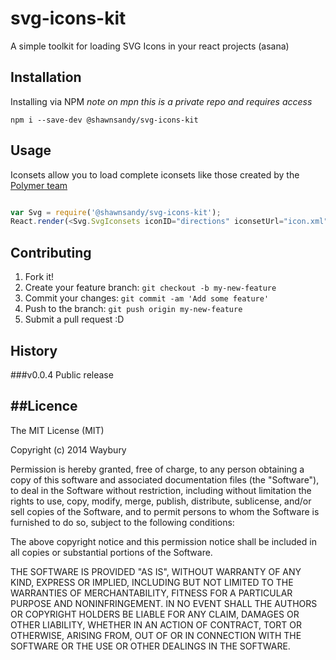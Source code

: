 # svg-icons-kit


A simple toolkit for loading SVG Icons in your react projects (asana)

## Installation

Installing via NPM
*note on mpn this is a private repo and requires access*

`npm i --save-dev @shawnsandy/svg-icons-kit`

## Usage

Iconsets allow you to load complete iconsets like those created by the [Polymer team ](https://github.com/Polymer/core-icons)

```js

var Svg = require('@shawnsandy/svg-icons-kit');
React.render(<Svg.SvgIconsets iconID="directions" iconsetUrl="icon.xml" size="48" fill="red"  />, document.getElementById('iconset'));

```

## Contributing

1. Fork it!
2. Create your feature branch: `git checkout -b my-new-feature`
3. Commit your changes: `git commit -am 'Add some feature'`
4. Push to the branch: `git push origin my-new-feature`
5. Submit a pull request :D

## History

###v0.0.4 
Public release

##Licence
-------------

The MIT License (MIT)

Copyright (c) 2014 Waybury

Permission is hereby granted, free of charge, to any person obtaining a copy of this software and associated documentation files (the "Software"), to deal in the Software without restriction, including without limitation the rights to use, copy, modify, merge, publish, distribute, sublicense, and/or sell copies of the Software, and to permit persons to whom the Software is furnished to do so, subject to the following conditions:

The above copyright notice and this permission notice shall be included in all copies or substantial portions of the Software.

THE SOFTWARE IS PROVIDED "AS IS", WITHOUT WARRANTY OF ANY KIND, EXPRESS OR IMPLIED, INCLUDING BUT NOT LIMITED TO THE WARRANTIES OF MERCHANTABILITY, FITNESS FOR A PARTICULAR PURPOSE AND NONINFRINGEMENT. IN NO EVENT SHALL THE AUTHORS OR COPYRIGHT HOLDERS BE LIABLE FOR ANY CLAIM, DAMAGES OR OTHER LIABILITY, WHETHER IN AN ACTION OF CONTRACT, TORT OR OTHERWISE, ARISING FROM, OUT OF OR IN CONNECTION WITH THE SOFTWARE OR THE USE OR OTHER DEALINGS IN THE SOFTWARE.
